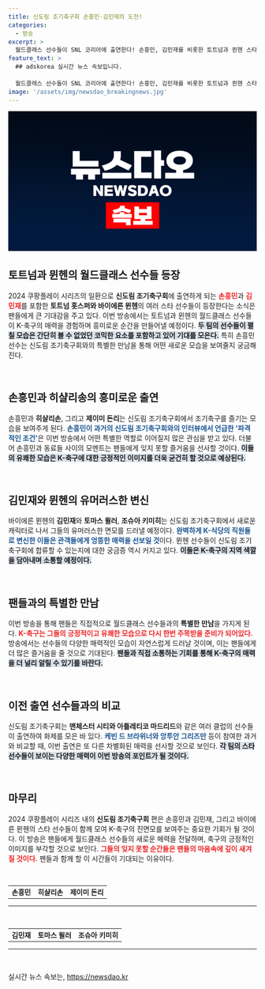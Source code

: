 ```yaml
---
title: 신도림 조기축구회 손흥민·김민재의 도전!
categories:
  - 방송
excerpt: >
  월드클래스 선수들이 SNL 코리아에 출연한다! 손흥민, 김민재를 비롯한 토트넘과 뮌헨 스타들이 신도림 조기축구회와의 깜짝 만남을 통해 K-축구의 매력을 보여준다. 기대를 모으는 이번 방송, 놓치지 마세요!
feature_text: >
  ## adskorea 실시간 뉴스 속보입니다.

  월드클래스 선수들이 SNL 코리아에 출연한다! 손흥민, 김민재를 비롯한 토트넘과 뮌헨 스타들이 신도림 조기축구회와의 깜짝 만남을 통해 K-축구의 매력을 보여준다. 기대를 모으는 이번 방송, 놓치지 마세요!
image: '/assets/img/newsdao_breakingnews.jpg'
---
```


<p><img src="/assets/img/newsdao_breakingnews.jpg" alt="adskorea 속보" /></p>

<h2 data-ke-size="size26">토트넘과 뮌헨의 월드클래스 선수들 등장</h2>

<p data-ke-size="size16">2024 쿠팡플레이 시리즈의 일환으로 <b>신도림 조기축구회</b>에 출연하게 되는 <b><span style="color: #ee2323;">손흥민</span></b>과 <b><span style="color: #ee2323;">김민재</span></b>를 포함한 <b>토트넘 홋스퍼와 바이에른 뮌헨</b>의 여러 스타 선수들이 등장한다는 소식은 팬들에게 큰 기대감을 주고 있다. 이번 방송에서는 토트넘과 뮌헨의 월드클래스 선수들이 K-축구의 매력을 경험하며 흥미로운 순간을 만들어낼 예정이다. <b><span style="background-color: #21538527;">두 팀의 선수들이 펼칠 모습은 간단히 볼 수 없었던 코믹한 요소를 포함하고 있어 기대를 모은다.</span></b> 특히 손흥민 선수는 신도림 조기축구회와의 특별한 만남을 통해 어떤 새로운 모습을 보여줄지 궁금해진다.</p>

<p data-ke-size="size16">&nbsp;</p>

<h2 data-ke-size="size26">손흥민과 히샬리송의 흥미로운 출연</h2>

<p data-ke-size="size16">손흥민과 <b>히샬리손</b>, 그리고 <b>제이미 돈리</b>는 신도림 조기축구회에서 조기축구를 즐기는 모습을 보여주게 된다. <b><span style="color: #1a5490;">손흥민이 과거의 신도림 조기축구회와의 인터뷰에서 언급한 '파격적인 조건'</span></b>은 이번 방송에서 어떤 특별한 역할로 이어질지 많은 관심을 받고 있다. 더불어 손흥민과 동료들 사이의 모멘트는 팬들에게 잊지 못할 즐거움을 선사할 것이다. <b><span style="background-color: #21538527;">이들의 유쾌한 모습은 K-축구에 대한 긍정적인 이미지를 더욱 굳건히 할 것으로 예상된다.</span></b></p>

<p data-ke-size="size16">&nbsp;</p>

<h2 data-ke-size="size26">김민재와 뮌헨의 유머러스한 변신</h2>

<p data-ke-size="size16">바이에른 뮌헨의 <b>김민재</b>와 <b>토마스 뮐러</b>, <b>조슈아 키미히</b>는 신도림 조기축구회에서 새로운 캐릭터로 나서 그들의 유머러스한 면모를 드러낼 예정이다. <b><span style="color: #1a5490;">완벽하게 K-식당의 직원들로 변신한 이들은 관객들에게 엉뚱한 매력을 선보일 것</span></b>이다. 뮌헨 선수들이 신도림 조기축구회에 합류할 수 있는지에 대한 궁금증 역시 커지고 있다. <b><span style="background-color: #21538527;">이들은 K-축구의 지역 색깔을 담아내며 소통할 예정이다.</span></b></p>

<p data-ke-size="size16">&nbsp;</p>

<h2 data-ke-size="size26">팬들과의 특별한 만남</h2>

<p data-ke-size="size16">이번 방송을 통해 팬들은 직접적으로 월드클래스 선수들과의 <b>특별한 만남</b>을 가지게 된다. <b><span style="color: #ee2323;">K-축구는 그들의 긍정적이고 유쾌한 모습으로 다시 한번 주목받을 준비가 되어있다.</span></b> 방송에서는 선수들의 다양한 매력적인 모습이 자연스럽게 드러날 것이며, 이는 팬들에게 더 많은 즐거움을 줄 것으로 기대된다. <b><span style="background-color: #21538527;">팬들과 직접 소통하는 기회를 통해 K-축구의 매력을 더 널리 알릴 수 있기를 바란다.</span></b></p>

<p data-ke-size="size16">&nbsp;</p>

<h2 data-ke-size="size26">이전 출연 선수들과의 비교</h2>

<p data-ke-size="size16">신도림 조기축구회는 <b>맨체스터 시티와 아틀레티코 마드리드</b>와 같은 여러 클럽의 선수들이 출연하여 화제를 모은 바 있다. <b><span style="color: #1a5490;">케빈 드 브라위너와 앙투안 그리즈만</span></b> 등이 참여한 과거와 비교할 때, 이번 출연은 또 다른 차별화된 매력을 선사할 것으로 보인다. <b><span style="background-color: #21538527;">각 팀의 스타 선수들이 보이는 다양한 매력이 이번 방송의 포인트가 될 것이다.</span></b></p>

<p data-ke-size="size16">&nbsp;</p>

<h2 data-ke-size="size26">마무리</h2>

<p data-ke-size="size16">2024 쿠팡플레이 시리즈 내의 <b>신도림 조기축구회</b> 편은 손흥민과 김민재, 그리고 바이에른 뮌헨의 스타 선수들이 함께 모여 K-축구의 진면모를 보여주는 중요한 기회가 될 것이다. 이 방송은 팬들에게 월드클래스 선수들의 새로운 매력을 전달하며, 축구의 긍정적인 이미지를 부각할 것으로 보인다. <b><span style="color: #ee2323;">그들의 잊지 못할 순간들은 팬들의 마음속에 깊이 새겨질 것이다.</span></b> 팬들과 함께 할 이 시간들이 기대되는 이유이다.</p>

<p data-ke-size="size16">&nbsp;</p>

<table>
<tr>
<td style="text-align: center; height: 17px;"><b>손흥민</b></td>
<td style="text-align: center; height: 17px;"><b>히샬리손</b></td>
<td style="text-align: center; height: 17px;"><b>제이미 돈리</b></td>
</tr>
</table>

<hr> 

<p data-ke-size="size16">&nbsp;</p>

<table>
<tr>
<td style="text-align: center; height: 17px;"><b>김민재</b></td>
<td style="text-align: center; height: 17px;"><b>토마스 뮐러</b></td>
<td style="text-align: center; height: 17px;"><b>조슈아 키미히</b></td>
</tr>
</table>

<hr> 

<p data-ke-size="size16">&nbsp;</p>
실시간 뉴스 속보는, <a href="https://newsdao.kr" rel="dofollow">https://newsdao.kr</a>



